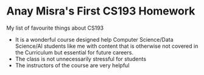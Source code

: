 # Anay Misra's First CS193 Homework

My list of favourite things about CS193
- It is a wonderful course designed help Computer Science/Data Science/AI students like me with content that is otherwise not covered in the Curriculum but essential for future careers.
- The class is not unnecessarily stressful for students
- The instructors of the course are very helpful
